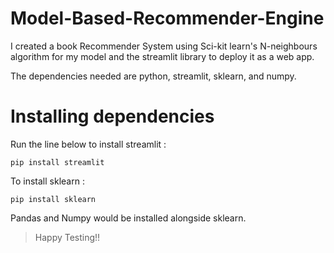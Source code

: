 # Model-Based-Recommender-Engine
I created a book Recommender System using Sci-kit learn's N-neighbours algorithm for my model and the streamlit library to deploy it as a web app. 

The dependencies needed are python, streamlit, sklearn, and numpy.

# Installing dependencies
Run the line below to install streamlit :
```
pip install streamlit
```
To install sklearn :
```
pip install sklearn
```

Pandas and Numpy would be installed alongside sklearn.

> Happy Testing!!
